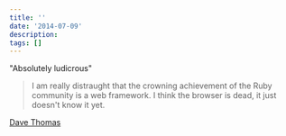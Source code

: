 ```yaml
---
title: ''
date: '2014-07-09'
description:
tags: []
---
```


"Absolutely ludicrous"

> I am really distraught that the crowning achievement of the Ruby community is a web framework.  I think the browser is dead, it just doesn't know it yet.

[Dave Thomas](http://rubyrogues.com/164-rr-staying-sharp-with-dave-thomas/)

